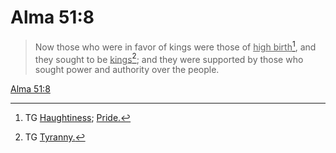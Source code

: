 # Alma 51:8

> Now those who were in favor of kings were those of <u>high birth</u>[^a], and they sought to be <u>kings</u>[^b]; and they were supported by those who sought power and authority over the people.

[Alma 51:8](https://www.churchofjesuschrist.org/study/scriptures/bofm/alma/51?lang=eng&id=p8#p8)


[^a]: TG [Haughtiness](https://www.churchofjesuschrist.org/study/scriptures/tg/haughtiness?lang=eng); [Pride.](https://www.churchofjesuschrist.org/study/scriptures/tg/pride?lang=eng)
[^b]: TG [Tyranny.](https://www.churchofjesuschrist.org/study/scriptures/tg/tyranny?lang=eng)
